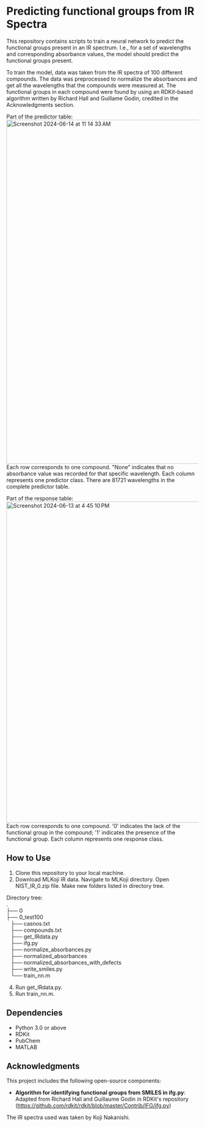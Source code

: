 # Predicting functional groups from IR Spectra
This repository contains scripts to train a neural network to predict the functional groups present in an IR spectrum. I.e., for a set of wavelengths and corresponding absorbance values, the model should predict the functional groups present. 

To train the model, data was taken from the IR spectra of 100 different compounds. The data was preprocessed to normalize the absorbances and get all the wavelengths that the compounds were measured at. The functional groups in each compound were found by using an RDKit-based algorithm written by Richard Hall and Guillame Godin, credited in the Acknowledgments section. 

Part of the predictor table:
<img width="902" alt="Screenshot 2024-06-14 at 11 14 33 AM" src="https://github.com/Elizabeth-327/Predicting_func_groups_from_IR_data/assets/118557290/08549558-cc58-41dc-b6ed-cd9b0fe4df19"></br>
Each row corresponds to one compound. "None" indicates that no absorbance value was recorded for that specific wavelength. Each column represents one predictor class. There are 81721 wavelengths in the complete predictor table. 

Part of the response table:
<img width="842" alt="Screenshot 2024-06-13 at 4 45 10 PM" src="https://github.com/Elizabeth-327/Predicting_func_groups_from_IR_data/assets/118557290/cfa9baea-998c-4363-ae85-a7e78d9fc3f4"></br>
Each row corresponds to one compound. '0' indicates the lack of the functional group in the compound; '1' indicates the presence of the functional group. Each column represents one response class. 

## How to Use
1. Clone this repository to your local machine.
2. Download MLKoji IR data. Navigate to MLKoji directory. Open NIST_IR_0.zip file. Make new folders listed in directory tree.
   
Directory tree:</br>
.</br>
├── 0</br>
├── 0_test100</br>
    ├── casnos.txt</br>
    ├── compounds.txt</br>
    ├── get_IRdata.py</br>
    ├── ifg.py</br>
    ├── normalize_absorbances.py</br>
    ├── normalized_absorbances</br>
    ├── normalized_absorbances_with_defects</br>
    ├── write_smiles.py</br>
    └── train_nn.m

4. Run get_IRdata.py. 
5. Run train_nn.m.

## Dependencies
- Python 3.0 or above
- RDKit
- PubChem
- MATLAB
  
## Acknowledgments
This project includes the following open-source components:  
- **Algorithm for identifying functional groups from SMILES in ifg.py**: Adapted from Richard Hall and Guillaume Godin in RDKit's repository (https://github.com/rdkit/rdkit/blob/master/Contrib/IFG/ifg.py)

The IR spectra used was taken by Koji Nakanishi.

